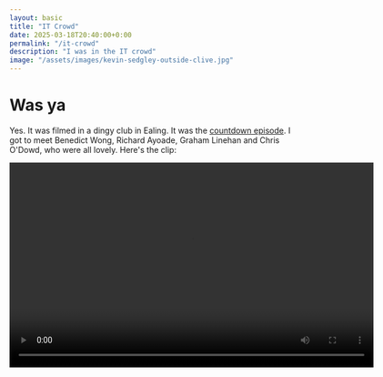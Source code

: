 ```yaml
---
layout: basic
title: "IT Crowd"
date: 2025-03-18T20:40:00+0:00
permalink: "/it-crowd"
description: "I was in the IT crowd"
image: "/assets/images/kevin-sedgley-outside-clive.jpg"
---
```


# Was ya

Yes. It was filmed in a dingy club in Ealing. It was the [countdown episode](https://www.imdb.com/title/tt1676563/). I got to meet Benedict Wong, Richard Ayoade, Graham Linehan and Chris O'Dowd, who were all lovely.
Here's the clip:

<video src="/assets/videos/kev_in_the_IT_crowd.mov" width="640" height="360" controls></video>

